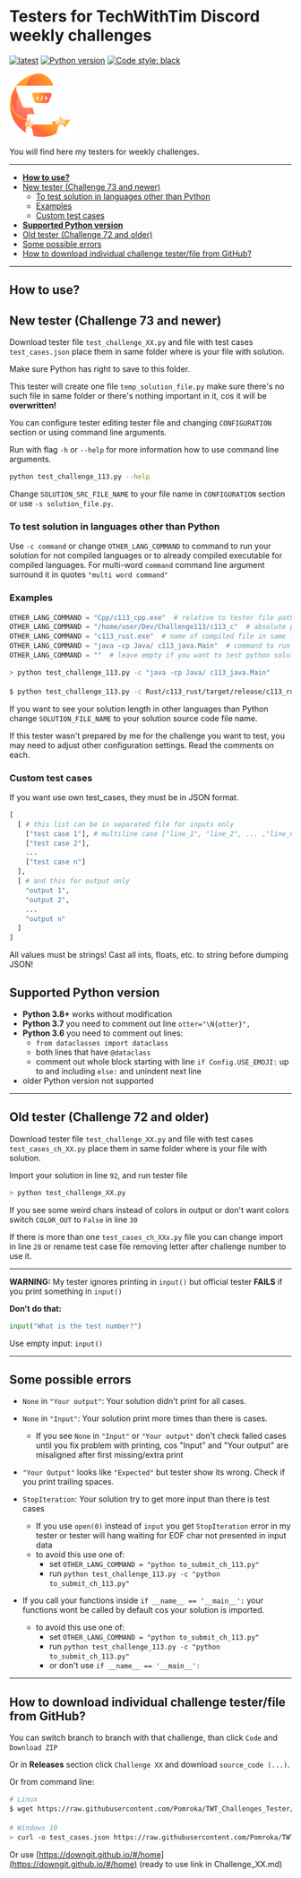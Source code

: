 # Testers for TechWithTim Discord weekly challenges

[![latest](https://img.shields.io/badge/latest-Challenge--113-orange)](https://github.com/Pomroka/TWT_Challenges_Tester/releases/latest) [![Python version](https://img.shields.io/badge/python-3.6*%20%7C%203.7*%20%7C%203.8%20%7C%203.9%20%7C%203.10%20%7C%203.11-blue)](#supported-python-version) [![Code style: black](https://img.shields.io/badge/code%20style-black-000000.svg)](https://github.com/psf/black)

![TWT Logo](logo1.png "TWT Logo")

You will find here my testers for weekly challenges.

----------

- [**How to use?**](#how-to-use)
- [New tester (Challenge 73 and newer)](#new-tester-challenge-73-and-newer)
  - [To test solution in languages other than Python](#to-test-solution-in-languages-other-than-python)
  - [Examples](#examples)
  - [Custom test cases](#custom-test-cases)
- [**Supported Python version**](#supported-python-version)
- [Old tester (Challenge 72 and older)](#old-tester-challenge-72-and-older)
- [Some possible errors](#some-possible-errors)
- [How to download individual challenge tester/file from GitHub?](#how-to-download-individual-challenge-testerfile-from-github)

----------

## **How to use?**

## New tester (Challenge 73 and newer)

Download tester file `test_challenge_XX.py` and file with test cases `test_cases.json` place them in same folder where is your file with solution.

Make sure Python has right to save to this folder.

This tester will create one file `temp_solution_file.py` make sure there's no such
file in same folder or there's nothing important in it, cos it will be **overwritten!**

You can configure tester editing tester file and changing `CONFIGURATION` section or using command line arguments.

Run with flag `-h` or `--help` for more information how to use command line arguments.

```sh
python test_challenge_113.py --help
```

Change `SOLUTION_SRC_FILE_NAME` to your file name in `CONFIGURATION` section or use `-s solution_file.py`.

### To test solution in languages other than Python

Use `-c command` or change `OTHER_LANG_COMMAND` to command to run your solution for not compiled languages or to already compiled executable for compiled languages. For multi-word `command` command line argument surround it in quotes `"multi word command"`

### Examples

```py
OTHER_LANG_COMMAND = "Cpp/c113_cpp.exe"  # relative to tester file path to compiled windows executable
OTHER_LANG_COMMAND = "/home/user/Dev/Challenge113/c113_c"  # absolute path to compiled Linux executable
OTHER_LANG_COMMAND = "c113_rust.exe"  # name of compiled file in same folder as tester
OTHER_LANG_COMMAND = "java -cp Java/ c113_java.Main"  # command to run solution in non compiled language
OTHER_LANG_COMMAND = ""  # leave empty if you want to test python solution
```

```sh
> python test_challenge_113.py -c "java -cp Java/ c113_java.Main"

$ python test_challenge_113.py -c Rust/c113_rust/target/release/c113_rust
```

If you want to see your solution length in other languages than Python change `SOLUTION_FILE_NAME` to your solution source code file name.

If this tester wasn't prepared by me for the challenge you want to test,
you may need to adjust other configuration settings. Read the comments on each.

### Custom test cases

If you want use own test_cases, they must be in JSON format.

```py
[
  [ # this list can be in separated file for inputs only 
    ["test case 1"], # multiline case ["line_1", "line_2", ... ,"line_n"] 
    ["test case 2"],
    ...
    ["test case n"]
  ],
  [ # and this for output only 
    "output 1",
    "output 2",
    ...
    "output n"
  ]
]
```

All values must be strings! Cast all ints, floats, etc. to string before dumping JSON!

## **Supported Python version**

- **Python 3.8+** works without modification
- **Python 3.7** you need to comment out line `otter="\N{otter}",`
- **Python 3.6** you need to comment out lines:
  - `from dataclasses import dataclass`
  - both lines that have `@dataclass`
  - comment out whole block starting with line `if Config.USE_EMOJI:` up to and including `else:` and unindent next line
- older Python version not supported

----------

## Old tester (Challenge 72 and older)

Download tester file `test_challenge_XX.py` and file with test cases `test_cases_ch_XX.py` place them in same folder where is your file with solution.

Import your solution in line `92`, and run tester file

```sh
> python test_challenge_XX.py
```

If you see some weird chars instead of colors in output or don't want colors
switch `COLOR_OUT` to `False` in line `30`

If there is more than one `test_cases_ch_XXx.py` file you can change import in line `28` or rename test case file removing letter after challenge number to use it.

----------

**WARNING:** My tester ignores printing in `input()` but official tester **FAILS** if you print something in `input()`

**Don't do that:**

```py
input("What is the test number?")
```

Use empty input: `input()`

----------

## Some possible errors

- `None` in `"Your output"`: Your solution didn't print for all cases.

- `None` in `"Input"`: Your solution print more times than there is cases.

  - If you see `None` in `"Input"` or `"Your output"` don't check failed cases until you fix problem with printing, cos "Input" and "Your output" are misaligned after first missing/extra print

- `"Your Output"` looks like `"Expected"` but tester show its wrong. Check if you print trailing spaces.

- `StopIteration`: Your solution try to get more input than there is test cases

  - If you use `open(0)` instead of `input` you get `StopIteration` error in my tester or tester will hang waiting for EOF char not presented in input data
  - to avoid this use one of:
    - set `OTHER_LANG_COMMAND = "python to_submit_ch_113.py"`
    - run `python test_challenge_113.py -c "python to_submit_ch_113.py"`
- If you call your functions inside `if __name__ == '__main__':` your functions wont be called by default cos your solution is imported.
  - to avoid this use one of:
    - set `OTHER_LANG_COMMAND = "python to_submit_ch_113.py"`
    - run `python test_challenge_113.py -c "python to_submit_ch_113.py"`
    - or don't use `if __name__ == '__main__':`

----------

## How to download individual challenge tester/file from GitHub?

You can switch branch to branch with that challenge, than click `Code` and `Download ZIP`

Or in **Releases** section click `Challenge XX` and download `source_code (...)`.

Or from command line:

```sh
# Linux
$ wget https://raw.githubusercontent.com/Pomroka/TWT_Challenges_Tester/master/Challenge_113/test_cases.json

# Windows 10
> curl -o test_cases.json https://raw.githubusercontent.com/Pomroka/TWT_Challenges_Tester/master/Challenge_113/test_cases.json
```

Or use [https://downgit.github.io/#/home](https://downgit.github.io/#/home) (ready to use link in Challenge_XX.md)
